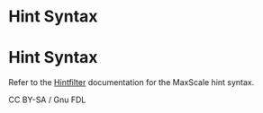 
# Hint Syntax

# Hint Syntax


Refer to the [Hintfilter](../../mariadb-maxscale-21-06/README.md) documentation for the
MaxScale hint syntax.


CC BY-SA / Gnu FDL

